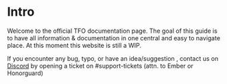 # Intro 

Welcome to the official TFO documentation page.
The goal of this guide is to have all information & documentation in one central and easy to navigate place.
At this moment this website is still a WIP.

If you encounter any bug, typo, or have an idea/suggestion , contact us on <a href="https://discord.gg/c49hsvupWA">Discord</a> by opening a ticket on #support-tickets (attn. to Ember or Honorguard)